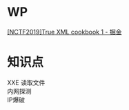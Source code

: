 # WP
[[NCTF2019]True XML cookbook 1 - 掘金](https://juejin.cn/post/7111226304652902437)
# 知识点
XXE 读取文件<br />内网探测<br />IP爆破
